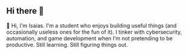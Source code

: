 ## Hi there 👋

👋 Hi, I'm Isaias.
I'm a student who enjoys building useful things (and occasionally useless ones for the fun of it).
I tinker with cybersecurity, automation, and game development when I’m not pretending to be productive.
Still learning. Still figuring things out.


<!--
**igsz0/igsz0** is a ✨ _special_ ✨ repository because its `README.md` (this file) appears on your GitHub profile.

Here are some ideas to get you started:

- 🔭 I’m currently working on ...
- 🌱 I’m currently learning ...
- 👯 I’m looking to collaborate on ...
- 🤔 I’m looking for help with ...
- 💬 Ask me about ...
- 📫 How to reach me: ...
- 😄 Pronouns: ...
- ⚡ Fun fact: ...
-->
